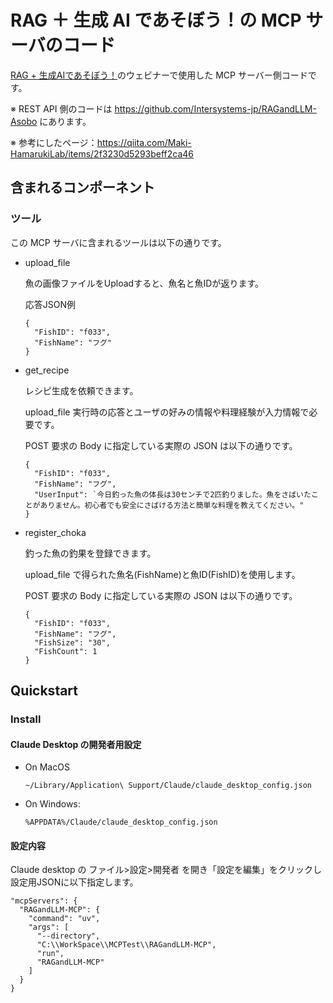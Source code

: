 # RAG ＋ 生成 AI であそぼう！の MCP サーバのコード

[RAG + 生成AIであそぼう！](https://intersystems-dc.connpass.com/event/364272/)のウェビナーで使用した MCP サーバー側コードです。

※ REST API 側のコードは https://github.com/Intersystems-jp/RAGandLLM-Asobo にあります。

※ 参考にしたページ：https://qiita.com/Maki-HamarukiLab/items/2f3230d5293beff2ca46

## 含まれるコンポーネント

### ツール

この MCP サーバに含まれるツールは以下の通りです。

- upload_file

  魚の画像ファイルをUploadすると、魚名と魚IDが返ります。

  応答JSON例
  ```
  {
    "FishID": "f033",
    "FishName": "フグ"
  }
  ```

- get_recipe

  レシピ生成を依頼できます。
  
  upload_file 実行時の応答とユーザの好みの情報や料理経験が入力情報で必要です。

  POST 要求の Body に指定している実際の JSON は以下の通りです。
  ```
  {
    "FishID": "f033",
    "FishName": "フグ",
    "UserInput": `今日釣った魚の体長は30センチで2匹釣りました。魚をさばいたことがありません。初心者でも安全にさばける方法と簡単な料理を教えてください。"
  }
  ```  

- register_choka

  釣った魚の釣果を登録できます。

  upload_file で得られた魚名(FishName)と魚ID(FishID)を使用します。

  POST 要求の Body に指定している実際の JSON は以下の通りです。

  ```
  {
    "FishID": "f033",
    "FishName": "フグ",
    "FishSize": "30",
    "FishCount": 1
  }
  ```


## Quickstart

### Install

#### Claude Desktop の開発者用設定

- On MacOS

  `~/Library/Application\ Support/Claude/claude_desktop_config.json`

- On Windows:

  `%APPDATA%/Claude/claude_desktop_config.json`


#### 設定内容

Claude desktop の ファイル>設定>開発者 を開き「設定を編集」をクリックし設定用JSONに以下指定します。

```
"mcpServers": {
  "RAGandLLM-MCP": {
    "command": "uv",
    "args": [
      "--directory",
      "C:\\WorkSpace\\MCPTest\\RAGandLLM-MCP",
      "run",
      "RAGandLLM-MCP"
    ]
  }
}
```

